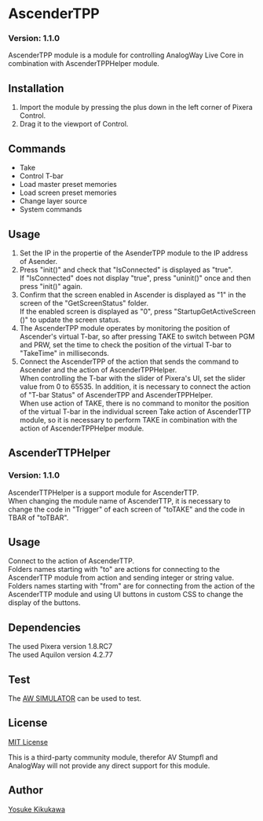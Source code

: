 # AscenderTPP

### Version: 1.1.0

AscenderTPP module is a module for controlling AnalogWay Live Core in combination with AscenderTPPHelper module.

## Installation

1. Import the module by pressing the plus down in the left corner of Pixera Control.
2. Drag it to the viewport of Control.

## Commands

- Take
- Control T-bar
- Load master preset memories
- Load screen preset memories
- Change layer source
- System commands

## Usage

1. Set the IP in the propertie of the AsenderTPP module to the IP address of Asender.
2. Press "init()" and check that "IsConnected" is displayed as "true".  
If "IsConnected" does not display "true", press "uninit()" once and then press "init()" again.
3. Confirm that the screen enabled in Ascender is displayed as "1" in the screen of the "GetScreenStatus" folder.  
If the enabled screen is displayed as "0", press "StartupGetActiveScreen ()" to update the screen status. 
4. The AscenderTPP module operates by monitoring the position of Ascender's virtual T-bar, so after pressing TAKE to switch between PGM and PRW, set the time to check the position of the virtual T-bar to "TakeTime" in milliseconds.
5. Connect the AscenderTPP of the action that sends the command to Ascender and the action of AscenderTPPHelper.  
When controlling the T-bar with the slider of Pixera's UI, set the slider value from 0 to 65535. In addition, it is necessary to connect the action of "T-bar Status" of AscenderTPP and AscenderTPPHelper.  
When use action of TAKE, there is no command to monitor the position of the virtual T-bar in the individual screen Take action of AscenderTTP module, so it is necessary to perform TAKE in combination with the action of AscenderTPPHelper module.

## AscenderTTPHelper

### Version: 1.1.0

AscenderTTPHelper is a support module for AscenderTTP.  
When changing the module name of AscenderTTP, it is necessary to change the code in "Trigger" of each screen of "toTAKE" and the code in TBAR of "toTBAR". 

## Usage

Connect to the action of AscenderTTP.  
Folders names starting with "to" are actions for connecting to the AscenderTTP module from action and sending integer or string value.  
Folders names starting with "from" are for connecting from the action of the AscenderTTP module and using UI buttons in custom CSS to change the display of the buttons.  

## Dependencies

The used Pixera version 1.8.RC7  
The used Aquilon version 4.2.77

## Test

The [AW SIMULATOR](https://www.analogway.com/apac/training-support/telechargements/aw-simulator/id:297/) can be used to test.

## License

[MIT License](https://github.com/pixera-one/control-modules/blob/main/LICENSE)

This is a third-party community module, therefor AV Stumpfl and AnalogWay will not provide any direct support for this module.

## Author

[Yosuke Kikukawa](https://github.com/YosukeMW)